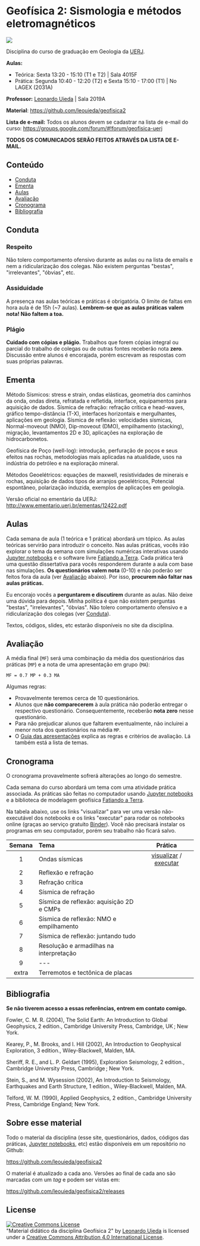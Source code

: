 # Geofísica 2: Sismologia e métodos eletromagnéticos

![](https://raw.githubusercontent.com/leouieda/geofisica2/master/images/p-and-s-waves.gif)

Disciplina do curso de graduação em Geologia da [UERJ](http://www.uerj.br/).

**Aulas:**

* Teórica: Sexta 13:20 - 15:10 (T1 e T2) | Sala 4015F
* Prática: Segunda 10:40 - 12:20 (T2) e Sexta 15:10 - 17:00 (T1) | No LAGEX
  (2031A)

**Professor:** [Leonardo Uieda](http://www.leouieda.com/) | Sala 2019A

**Material**: https://github.com/leouieda/geofisica2

**Lista de e-mail:** Todos os alunos devem se cadastrar na lista de e-mail do
curso:
https://groups.google.com/forum/#!forum/geofisica-uerj

**TODOS OS COMUNICADOS SERÃO FEITOS ATRAVÉS DA LISTA DE E-MAIL.**


## Conteúdo

* [Conduta](#conduta)
* [Ementa](#ementa)
* [Aulas](#aulas)
* [Avaliação](#avaliação)
* [Cronograma](#cronograma)
* [Bibliografia](#bibliografia)


## Conduta

### Respeito

Não tolero comportamento ofensivo durante as aulas ou na lista de emails e nem
a ridicularização dos colegas. Não existem perguntas "bestas", "irrelevantes",
"óbvias", etc.

### Assiduidade

A presença nas aulas teóricas e práticas é obrigatória.
O limite de faltas em hora aula é de 15h (~7 aulas).
**Lembrem-se que as aulas práticas valem nota! Não faltem a toa.**

### Plágio

**Cuidado com cópias e plágio.** Trabalhos que forem cópias integral ou parcial
do trabalho de colegas ou de outras fontes receberão nota **zero**. Discussão
entre alunos é encorajada, porém escrevam as respostas com suas próprias
palavras.


## Ementa

Método Sísmicos: stress e strain, ondas elásticas, geometria dos caminhos da
onda, ondas direta, refratada e refletida, interface, equipamentos para
aquisição de dados. Sísmica de refração: refração crítica e head-waves, gráfico
tempo-distância (T-X), interfaces horizontais e mergulhantes, aplicações em
geologia. Sísmica de reflexão: velocidades sísmicas, Normal-moveout (NMO),
Dip-moveout (DMO), empilhamento (stacking), migração, levantamentos 2D e 3D,
aplicações na exploração de hidrocarbonetos.

Geofísica de Poço (well-log): introdução, perfuração de poços e seus efeitos
nas rochas, metodologias mais aplicadas na atualidade, usos na indústria do
petróleo e na exploração mineral.

Métodos Geoelétricos: equações de maxwell, resistividades de minerais e rochas,
aquisição de dados tipos de arranjos geoelétricos, Potencial espontâneo,
polarização induzida, exemplos de aplicações em geologia.

Versão oficial no ementário da UERJ:
http://www.ementario.uerj.br/ementas/12422.pdf


## Aulas

Cada semana de aula (1 teórica e 1 prática) abordará um tópico.
As aulas teóricas servirão para introduzir o conceito.
Nas aulas práticas, vocês irão explorar o tema da semana com simulações
numéricas interativas usando [Jupyter notebooks](http://jupyter.org/) e
o software livre [Fatiando a Terra](http://www.fatiando.org/).
Cada prática terá uma questão dissertativa para vocês responderem
durante a aula com base nas simulações.
**Os questionários valem nota** (0-10) e não poderão ser feitos fora da aula
(ver [Avaliação](#avaliação) abaixo).
Por isso, **procurem não faltar nas aulas práticas.**

Eu encorajo vocês a **perguntarem e discutirem** durante as aulas.
Não deixe uma dúvida para depois.
Minha política é que não existem perguntas
"bestas", "irrelevantes", "óbvias". Não tolero comportamento ofensivo e a
ridicularização dos colegas (ver [Conduta](#conduta)).

Textos, códigos, slides, etc estarão disponíveis no site da disciplina.


## Avaliação

A média final (`MF`) será uma combinação da média dos questionários das
práticas (`MP`) e a nota de uma apresentação em grupo (`MA`):

    MF = 0.7 MP + 0.3 MA

Algumas regras:

* Provavelmente teremos cerca de 10 questionários.
* Alunos que **não comparecerem** à aula prática não poderão entregar o
  respectivo questionário. Consequentemente, receberão **nota zero** nesse
  questionário.
* Para não prejudicar alunos que faltarem eventualmente, não incluirei a menor
  nota dos questionários na média `MP`.
* O [Guia das apresentações](https://github.com/leouieda/geofisica2/blob/master/guia-apresentacao.md)
  explica as regras e critérios de avaliação. Lá também está a lista de temas.


## Cronograma

O cronograma provavelmente sofrerá alterações ao longo do semestre.

Cada semana do curso abordará um tema com uma atividade prática associada. As
práticas são feitas no computador usando
[Jupyter notebooks](http://jupyter.org/) e a biblioteca de modelagem geofísica
[Fatiando a Terra](http://www.fatiando.org/).

Na tabela abaixo, use os links "visualizar" para ver uma versão não-executável
dos notebooks e os links "executar" para rodar os notebooks online (graças ao
serviço gratuito [Binder](http://mybinder.org/)).
Você não precisará instalar os programas em seu computador, porém seu trabalho
não ficará salvo.

| Semana | Tema                                 | Prática |
|:------:|:-------------------------------------|:-------:|
| 1     | Ondas sísmicas | [visualizar](http://nbviewer.ipython.org/github/leouieda/geofisica2/blob/master/notebooks/1-ondas-sismicas.ipynb) / [executar](http://mybinder.org/repo/leouieda/geofisica2/notebooks/notebooks/1-ondas-sismicas.ipynb) |
| 2     | Reflexão e refração |   |
| 3     | Refração crítica |   |
| 4     | Sísmica de refração |   |
| 5     | Sísmica de reflexão: aquisição 2D e CMPs |   |
| 6     | Sísmica de reflexão: NMO e empilhamento |   |
| 7     | Sísmica de reflexão: juntando tudo |   |
| 8     | Resolução e armadilhas na interpretação |   |
| 9     | --- |   |
| extra | Terremotos e tectônica de placas |   |


## Bibliografia

**Se não tiverem acesso a essas referências, entrem em contato comigo.**

Fowler, C. M. R. (2004), The Solid Earth: An Introduction to Global Geophysics,
2 edition., Cambridge University Press, Cambridge, UK ; New York.

Kearey, P., M. Brooks, and I. Hill (2002), An Introduction to Geophysical
Exploration, 3 edition., Wiley-Blackwell, Malden, MA.

Sheriff, R. E., and L. P. Geldart (1995), Exploration Seismology, 2 edition.,
Cambridge University Press, Cambridge ; New York.

Stein, S., and M. Wysession (2002), An Introduction to Seismology, Earthquakes
and Earth Structure, 1 edition., Wiley-Blackwell, Malden, MA.

Telford, W. M. (1990), Applied Geophysics, 2 edition., Cambridge University
Press, Cambridge England; New York.


## Sobre esse material

Todo o material da disciplina (esse site, questionários, dados, códigos das
práticas, [Jupyter notebooks](http://jupyter.org/), etc) estão disponíveis em
um repositório no Github:

https://github.com/leouieda/geofisica2

O material é atualizado a cada ano. Versões ao final de cada ano são marcadas
com um *tag* e podem ser vistas em:

https://github.com/leouieda/geofisica2/releases


## License

<a rel="license" href="http://creativecommons.org/licenses/by/4.0/"><img alt="Creative Commons License" style="border-width:0" src="https://i.creativecommons.org/l/by/4.0/88x31.png" /></a><br /><span xmlns:dct="http://purl.org/dc/terms/" href="http://purl.org/dc/dcmitype/Text" property="dct:title" rel="dct:type">"Material didático da disciplina Geofísica 2"</span>
by <a xmlns:cc="http://creativecommons.org/ns#" href="http://www.leouieda.com/" property="cc:attributionName" rel="cc:attributionURL">Leonardo Uieda</a> is licensed under a
<a rel="license" href="http://creativecommons.org/licenses/by/4.0/">Creative Commons Attribution 4.0 International License</a>.
